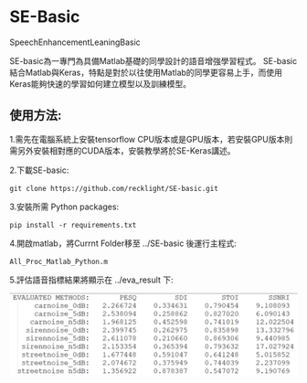 # SE-Basic
SpeechEnhancementLeaningBasic

SE-basic為一專門為具備Matlab基礎的同學設計的語音增強學習程式。
SE-basic結合Matlab與Keras，特點是對於以往使用Matlab的同學更容易上手，而使用Keras能夠快速的學習如何建立模型以及訓練模型。

## 使用方法:
1.需先在電腦系統上安裝tensorflow CPU版本或是GPU版本，若安裝GPU版本則需另外安裝相對應的CUDA版本，安裝教學將於SE-Keras講述。

2.下載SE-basic: 
```
git clone https://github.com/recklight/SE-basic.git
```

3.安裝所需 Python packages:
```
pip install -r requirements.txt
```

4.開啟matlab，將Currnt Folder移至 ../SE-basic 後運行主程式:

```
All_Proc_Matlab_Python.m
```

5.評估語音指標結果將顯示在 ../eva_result 下:

![image](https://github.com/recklight/SE-basic/blob/master/result.png)
